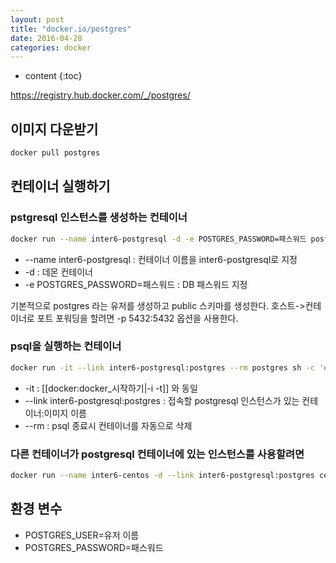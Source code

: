 ```yaml
---
layout: post
title: "docker.io/postgres"
date: 2016-04-20
categories: docker
---
```


* content
{:toc}

https://registry.hub.docker.com/_/postgres/


## 이미지 다운받기

```bash
docker pull postgres
```


## 컨테이너 실행하기

### pstgresql 인스턴스를 생성하는 컨테이너

```bash
docker run --name inter6-postgresql -d -e POSTGRES_PASSWORD=패스워드 postgres
```

- --name inter6-postgresql : 컨테이너 이름을 inter6-postgresql로 지정
- -d : 데몬 컨테이너
- -e POSTGRES_PASSWORD=패스워드 : DB 패스워드 지정

기본적으로 postgres 라는 유저를 생성하고 public 스키마를 생성한다.
호스트->컨테이너로 포트 포워딩을 할려면 -p 5432:5432 옵션을 사용한다.


### psql을 실행하는 컨테이너

```bash
docker run -it --link inter6-postgresql:postgres --rm postgres sh -c 'exec psql -h "$POSTGRES_PORT_5432_TCP_ADDR" -p "$POSTGRES_PORT_5432_TCP_PORT" -U postgres'
```

- -it : [[docker:docker_시작하기|-i -t]] 와 동일
- --link inter6-postgresql:postgres : 접속할 postgresql 인스턴스가 있는 컨테이너:이미지 이름
- --rm : psql 종료시 컨테이너를 자동으로 삭제


### 다른 컨테이너가 postgresql 컨테이너에 있는 인스턴스를 사용할려면

```bash
docker run --name inter6-centos -d --link inter6-postgresql:postgres centos
```


## 환경 변수

- POSTGRES_USER=유저 이름
- POSTGRES_PASSWORD=패스워드
